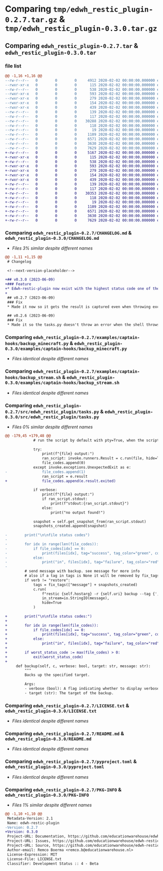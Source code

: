 # Comparing `tmp/edwh_restic_plugin-0.2.7.tar.gz` & `tmp/edwh_restic_plugin-0.3.0.tar.gz`

## Comparing `edwh_restic_plugin-0.2.7.tar` & `edwh_restic_plugin-0.3.0.tar`

### file list

```diff
@@ -1,16 +1,16 @@
--rw-r--r--   0        0        0     4912 2020-02-02 00:00:00.000000 edwh_restic_plugin-0.2.7/CHANGELOG.md
--rwxr-xr-x   0        0        0      115 2020-02-02 00:00:00.000000 edwh_restic_plugin-0.2.7/examples/captain-hooks/backup_files.sh
--rw-r--r--   0        0        0      538 2020-02-02 00:00:00.000000 edwh_restic_plugin-0.2.7/examples/captain-hooks/backup_minecraft.py
--rwxr-xr-x   0        0        0      593 2020-02-02 00:00:00.000000 edwh_restic_plugin-0.2.7/examples/captain-hooks/backup_stream.sh
--rwxr-xr-x   0        0        0      279 2020-02-02 00:00:00.000000 edwh_restic_plugin-0.2.7/examples/captain-hooks/backup_stream_sql.sh
--rwxr-xr-x   0        0        0      154 2020-02-02 00:00:00.000000 edwh_restic_plugin-0.2.7/examples/captain-hooks/restore_files.sh
--rwxr-xr-x   0        0        0      439 2020-02-02 00:00:00.000000 edwh_restic_plugin-0.2.7/examples/captain-hooks/restore_stream.sh
--rw-r--r--   0        0        0      139 2020-02-02 00:00:00.000000 edwh_restic_plugin-0.2.7/src/edwh_restic_plugin/__about__.py
--rw-r--r--   0        0        0      117 2020-02-02 00:00:00.000000 edwh_restic_plugin-0.2.7/src/edwh_restic_plugin/__init__.py
--rw-r--r--   0        0        0    30288 2020-02-02 00:00:00.000000 edwh_restic_plugin-0.2.7/src/edwh_restic_plugin/tasks.py
--rw-r--r--   0        0        0      118 2020-02-02 00:00:00.000000 edwh_restic_plugin-0.2.7/tests/__init__.py
--rw-r--r--   0        0        0       19 2020-02-02 00:00:00.000000 edwh_restic_plugin-0.2.7/.gitignore
--rw-r--r--   0        0        0     1109 2020-02-02 00:00:00.000000 edwh_restic_plugin-0.2.7/LICENSE.txt
--rw-r--r--   0        0        0     6571 2020-02-02 00:00:00.000000 edwh_restic_plugin-0.2.7/README.md
--rw-r--r--   0        0        0     3630 2020-02-02 00:00:00.000000 edwh_restic_plugin-0.2.7/pyproject.toml
--rw-r--r--   0        0        0     7629 2020-02-02 00:00:00.000000 edwh_restic_plugin-0.2.7/PKG-INFO
+-rw-r--r--   0        0        0     5167 2020-02-02 00:00:00.000000 edwh_restic_plugin-0.3.0/CHANGELOG.md
+-rwxr-xr-x   0        0        0      115 2020-02-02 00:00:00.000000 edwh_restic_plugin-0.3.0/examples/captain-hooks/backup_files.sh
+-rw-r--r--   0        0        0      538 2020-02-02 00:00:00.000000 edwh_restic_plugin-0.3.0/examples/captain-hooks/backup_minecraft.py
+-rwxr-xr-x   0        0        0      593 2020-02-02 00:00:00.000000 edwh_restic_plugin-0.3.0/examples/captain-hooks/backup_stream.sh
+-rwxr-xr-x   0        0        0      279 2020-02-02 00:00:00.000000 edwh_restic_plugin-0.3.0/examples/captain-hooks/backup_stream_sql.sh
+-rwxr-xr-x   0        0        0      154 2020-02-02 00:00:00.000000 edwh_restic_plugin-0.3.0/examples/captain-hooks/restore_files.sh
+-rwxr-xr-x   0        0        0      439 2020-02-02 00:00:00.000000 edwh_restic_plugin-0.3.0/examples/captain-hooks/restore_stream.sh
+-rw-r--r--   0        0        0      139 2020-02-02 00:00:00.000000 edwh_restic_plugin-0.3.0/src/edwh_restic_plugin/__about__.py
+-rw-r--r--   0        0        0      117 2020-02-02 00:00:00.000000 edwh_restic_plugin-0.3.0/src/edwh_restic_plugin/__init__.py
+-rw-r--r--   0        0        0    30353 2020-02-02 00:00:00.000000 edwh_restic_plugin-0.3.0/src/edwh_restic_plugin/tasks.py
+-rw-r--r--   0        0        0      118 2020-02-02 00:00:00.000000 edwh_restic_plugin-0.3.0/tests/__init__.py
+-rw-r--r--   0        0        0       19 2020-02-02 00:00:00.000000 edwh_restic_plugin-0.3.0/.gitignore
+-rw-r--r--   0        0        0     1109 2020-02-02 00:00:00.000000 edwh_restic_plugin-0.3.0/LICENSE.txt
+-rw-r--r--   0        0        0     6571 2020-02-02 00:00:00.000000 edwh_restic_plugin-0.3.0/README.md
+-rw-r--r--   0        0        0     3630 2020-02-02 00:00:00.000000 edwh_restic_plugin-0.3.0/pyproject.toml
+-rw-r--r--   0        0        0     7629 2020-02-02 00:00:00.000000 edwh_restic_plugin-0.3.0/PKG-INFO
```

### Comparing `edwh_restic_plugin-0.2.7/CHANGELOG.md` & `edwh_restic_plugin-0.3.0/CHANGELOG.md`

 * *Files 3% similar despite different names*

```diff
@@ -1,11 +1,15 @@
 # Changelog
 
 <!--next-version-placeholder-->
 
+## v0.3.0 (2023-06-09)
+### Feature
+* Edwh-restic-plugin now exist with the highest status code one of the given shell scripts gave it ([`281f600`](https://github.com/educationwarehouse/edwh-restic-plugin/commit/281f600082cba3853b1bc35efda93ea50ea8f3b5))
+
 ## v0.2.7 (2023-06-09)
 ### Fix
 * Made it now so it gets the result is captured even when throwing exception ([`fad076a`](https://github.com/educationwarehouse/edwh-restic-plugin/commit/fad076aab666925c2bb795a2705500215f7500c5))
 
 ## v0.2.6 (2023-06-09)
 ### Fix
 * Made it so the tasks.py doesn't throw an error when the shell throws an error. this is done by adding hide=verbose and removing the if vebose.... the reason also why we aren't using pty=true and warn=true is because pty=true NEVER prints to stderr(see https://docs.pyinvoke.org/en/stable/api/runners.html#invoke.runners.Runner.run and the the pty part) ([`ff4f819`](https://github.com/educationwarehouse/edwh-restic-plugin/commit/ff4f819a4df93889aad3b6155373cc17b42dcc02))
```

### Comparing `edwh_restic_plugin-0.2.7/examples/captain-hooks/backup_minecraft.py` & `edwh_restic_plugin-0.3.0/examples/captain-hooks/backup_minecraft.py`

 * *Files identical despite different names*

### Comparing `edwh_restic_plugin-0.2.7/examples/captain-hooks/backup_stream.sh` & `edwh_restic_plugin-0.3.0/examples/captain-hooks/backup_stream.sh`

 * *Files identical despite different names*

### Comparing `edwh_restic_plugin-0.2.7/src/edwh_restic_plugin/tasks.py` & `edwh_restic_plugin-0.3.0/src/edwh_restic_plugin/tasks.py`

 * *Files 0% similar despite different names*

```diff
@@ -179,45 +179,48 @@
             # run the script by default with pty=True, when the script crashes run the script again but then grab the stdout
 
             try:
                 print(f"{file} output:")
                 ran_script: invoke.runners.Result = c.run(file, hide=True, pty=True)
                 file_codes.append(0)
             except invoke.exceptions.UnexpectedExit as e:
-                file_codes.append(1)
                 ran_script = e.result
+                file_codes.append(e.result.exited)
 
             if verbose:
                 print(f"{file} output:")
                 if ran_script.stdout:
                     print(f"stdout:{ran_script.stdout}")
                 else:
                     print("no output found!")
 
             snapshot = self.get_snapshot_from(ran_script.stdout)
             snapshots_created.append(snapshot)
 
-        print("\n\nfile status codes")
-
-        for idx in range(len(file_codes)):
-            if file_codes[idx] == 0:
-                print(files[idx], tag="success", tag_color="green", color='white', format='underline')
-            else:
-                print("in", files[idx], tag="failure", tag_color="red", color='white', format='underline')
-
         # send message with backup. see message for more info
         # also if a tag in tags is None it will be removed by fix_tags
         if verb != "restore":
             tags = fix_tags(["message"] + snapshots_created)
             c.run(
                 f"restic {self.hostarg} -r {self.uri} backup --tag {','.join(tags)} --stdin --stdin-filename message",
                 in_stream=io.StringIO(message),
                 hide=True
             )
 
+        print("\n\nfile status codes:")
+
+        for idx in range(len(file_codes)):
+            if file_codes[idx] == 0:
+                print(files[idx], tag="success", tag_color="green", color='white')
+            else:
+                print("in", files[idx], tag="failure", tag_color="red", color='white')
+
+        if worst_status_code := max(file_codes) > 0:
+            exit(worst_status_code)
+
     def backup(self, c, verbose: bool, target: str, message: str):
         """
         Backs up the specified target.
 
         Args:
         - verbose (bool): A flag indicating whether to display verbose output.
         - target (str): The target of the backup.
```

### Comparing `edwh_restic_plugin-0.2.7/LICENSE.txt` & `edwh_restic_plugin-0.3.0/LICENSE.txt`

 * *Files identical despite different names*

### Comparing `edwh_restic_plugin-0.2.7/README.md` & `edwh_restic_plugin-0.3.0/README.md`

 * *Files identical despite different names*

### Comparing `edwh_restic_plugin-0.2.7/pyproject.toml` & `edwh_restic_plugin-0.3.0/pyproject.toml`

 * *Files identical despite different names*

### Comparing `edwh_restic_plugin-0.2.7/PKG-INFO` & `edwh_restic_plugin-0.3.0/PKG-INFO`

 * *Files 1% similar despite different names*

```diff
@@ -1,10 +1,10 @@
 Metadata-Version: 2.1
 Name: edwh-restic-plugin
-Version: 0.2.7
+Version: 0.3.0
 Project-URL: Documentation, https://github.com/educationwarehouse/edwh-restic-plugin#readme
 Project-URL: Issues, https://github.com/educationwarehouse/edwh-restic-plugin/issues
 Project-URL: Source, https://github.com/educationwarehouse/edwh-restic-plugin
 Author-email: Remco Boerma <remco.b@educationwarehouse.nl>
 License-Expression: MIT
 License-File: LICENSE.txt
 Classifier: Development Status :: 4 - Beta
```

